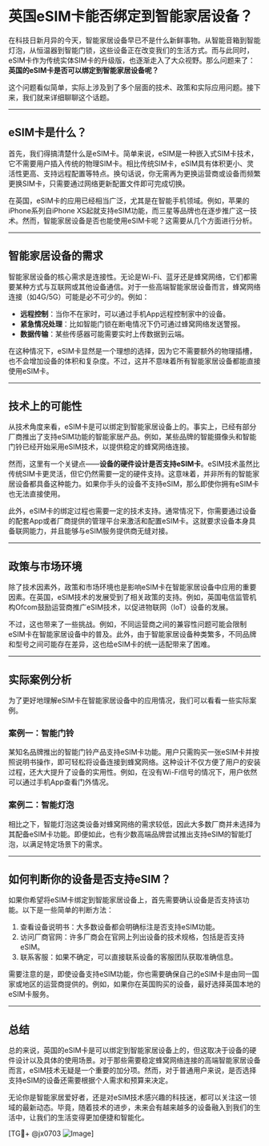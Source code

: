 # 英国eSIM卡能否绑定到智能家居设备？

在科技日新月异的今天，智能家居设备早已不是什么新鲜事物。从智能音箱到智能灯泡，从恒温器到智能门锁，这些设备正在改变我们的生活方式。而与此同时，eSIM卡作为传统实体SIM卡的升级版，也逐渐走入了大众视野。那么问题来了：**英国的eSIM卡是否可以绑定到智能家居设备呢？**

这个问题看似简单，实际上涉及到了多个层面的技术、政策和实际应用问题。接下来，我们就来详细聊聊这个话题。

---

## eSIM卡是什么？

首先，我们得搞清楚什么是eSIM卡。简单来说，eSIM是一种嵌入式SIM卡技术，它不需要用户插入传统的物理SIM卡。相比传统SIM卡，eSIM具有体积更小、灵活性更高、支持远程配置等特点。换句话说，你无需再为更换运营商或设备而频繁更换SIM卡，只需要通过网络更新配置文件即可完成切换。

在英国，eSIM卡的应用已经相当广泛，尤其是在智能手机领域。例如，苹果的iPhone系列自iPhone XS起就支持eSIM功能，而三星等品牌也在逐步推广这一技术。然而，智能家居设备是否也能使用eSIM卡呢？这需要从几个方面进行分析。

---

## 智能家居设备的需求

智能家居设备的核心需求是连接性。无论是Wi-Fi、蓝牙还是蜂窝网络，它们都需要某种方式与互联网或其他设备通信。对于一些高端智能家居设备而言，蜂窝网络连接（如4G/5G）可能是必不可少的。例如：

- **远程控制**：当你不在家时，可以通过手机App远程控制家中的设备。
- **紧急情况处理**：比如智能门锁在断电情况下仍可通过蜂窝网络发送警报。
- **数据传输**：某些传感器可能需要实时上传数据到云端。

在这种情况下，eSIM卡显然是一个理想的选择，因为它不需要额外的物理插槽，也不会增加设备的体积和复杂度。不过，这并不意味着所有智能家居设备都能直接使用eSIM卡。

---

## 技术上的可能性

从技术角度来看，eSIM卡是可以绑定到智能家居设备上的。事实上，已经有部分厂商推出了支持eSIM功能的智能家居产品。例如，某些品牌的智能摄像头和智能门铃已经开始采用eSIM技术，以提供稳定的蜂窝网络连接。

然而，这里有一个关键点——**设备的硬件设计是否支持eSIM卡**。eSIM技术虽然比传统SIM卡更灵活，但它仍然需要一定的硬件支持。这意味着，并非所有的智能家居设备都具备这种能力。如果你手头的设备不支持eSIM，那么即使你拥有eSIM卡也无法直接使用。

此外，eSIM卡的绑定过程也需要一定的技术支持。通常情况下，你需要通过设备的配套App或者厂商提供的管理平台来激活和配置eSIM卡。这就要求设备本身具备联网能力，并且能够与eSIM服务提供商无缝对接。

---

## 政策与市场环境

除了技术因素外，政策和市场环境也是影响eSIM卡在智能家居设备中应用的重要因素。在英国，eSIM技术的发展受到了相关政策的支持。例如，英国电信监管机构Ofcom鼓励运营商推广eSIM技术，以促进物联网（IoT）设备的发展。

不过，这也带来了一些挑战。例如，不同运营商之间的兼容性问题可能会限制eSIM卡在智能家居设备中的普及。此外，由于智能家居设备种类繁多，不同品牌和型号之间可能存在差异，这也给eSIM卡的统一适配带来了困难。

---

## 实际案例分析

为了更好地理解eSIM卡在智能家居设备中的应用情况，我们可以看看一些实际案例。

### 案例一：智能门铃
某知名品牌推出的智能门铃产品支持eSIM卡功能。用户只需购买一张eSIM卡并按照说明书操作，即可轻松将设备连接到蜂窝网络。这种设计不仅方便了用户的安装过程，还大大提升了设备的实用性。例如，在没有Wi-Fi信号的情况下，用户依然可以通过手机App查看门外情况。

### 案例二：智能灯泡
相比之下，智能灯泡这类设备对蜂窝网络的需求较低，因此大多数厂商并未选择为其配备eSIM卡功能。即便如此，也有少数高端品牌尝试推出支持eSIM的智能灯泡，以满足特定场景下的需求。

---

## 如何判断你的设备是否支持eSIM？

如果你希望将eSIM卡绑定到智能家居设备上，首先需要确认设备是否支持该功能。以下是一些简单的判断方法：

1. 查看设备说明书：大多数设备都会明确标注是否支持eSIM功能。
2. 访问厂商官网：许多厂商会在官网上列出设备的技术规格，包括是否支持eSIM。
3. 联系客服：如果不确定，可以直接联系设备的客服团队获取准确信息。

需要注意的是，即使设备支持eSIM功能，你也需要确保自己的eSIM卡是由同一国家或地区的运营商提供的。例如，如果你在英国购买的设备，最好选择英国本地的eSIM卡服务。

---

## 总结

总的来说，英国的eSIM卡是可以绑定到智能家居设备上的，但这取决于设备的硬件设计以及具体的使用场景。对于那些需要稳定蜂窝网络连接的高端智能家居设备而言，eSIM技术无疑是一个重要的加分项。然而，对于普通用户来说，是否选择支持eSIM的设备还需要根据个人需求和预算来决定。

无论你是智能家居爱好者，还是对eSIM技术感兴趣的科技迷，都可以关注这一领域的最新动态。毕竟，随着技术的进步，未来会有越来越多的设备融入到我们的生活中，让我们的生活变得更加便捷和智能化。

[TG💪+ @jx0703 ![Image](https://github.com/user-attachments/assets/dbca1d08-cadb-493c-b0ec-ad6f7a83f270)]